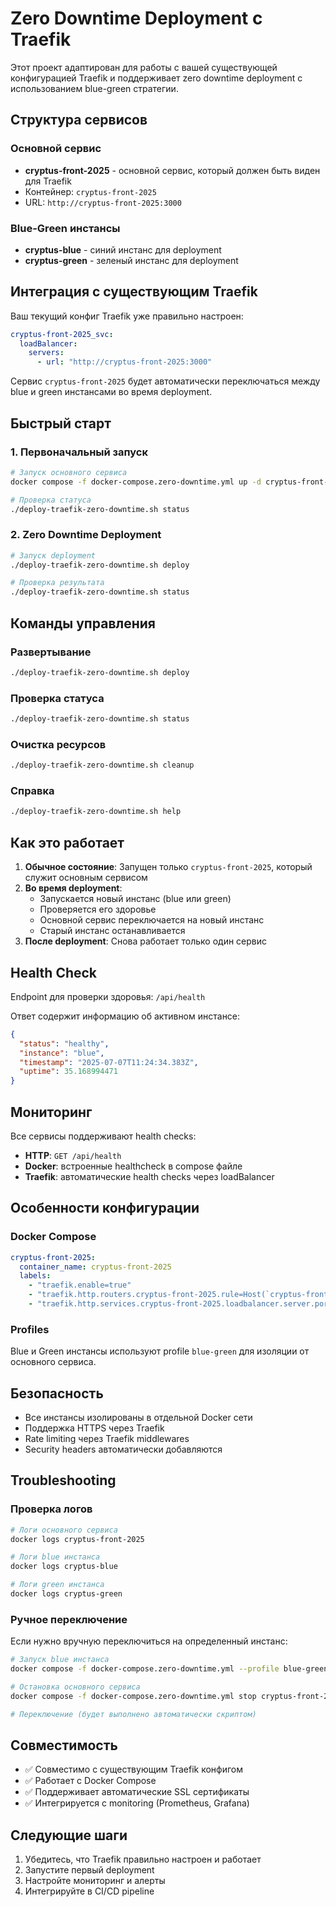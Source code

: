 # Zero Downtime Deployment с Traefik

Этот проект адаптирован для работы с вашей существующей конфигурацией Traefik и поддерживает zero downtime deployment с использованием blue-green стратегии.

## Структура сервисов

### Основной сервис
- **cryptus-front-2025** - основной сервис, который должен быть виден для Traefik
- Контейнер: `cryptus-front-2025`
- URL: `http://cryptus-front-2025:3000`

### Blue-Green инстансы
- **cryptus-blue** - синий инстанс для deployment
- **cryptus-green** - зеленый инстанс для deployment

## Интеграция с существующим Traefik

Ваш текущий конфиг Traefik уже правильно настроен:

```yaml
cryptus-front-2025_svc:
  loadBalancer:
    servers:
      - url: "http://cryptus-front-2025:3000"
```

Сервис `cryptus-front-2025` будет автоматически переключаться между blue и green инстансами во время deployment.

## Быстрый старт

### 1. Первоначальный запуск
```bash
# Запуск основного сервиса
docker compose -f docker-compose.zero-downtime.yml up -d cryptus-front-2025

# Проверка статуса
./deploy-traefik-zero-downtime.sh status
```

### 2. Zero Downtime Deployment
```bash
# Запуск deployment
./deploy-traefik-zero-downtime.sh deploy

# Проверка результата
./deploy-traefik-zero-downtime.sh status
```

## Команды управления

### Развертывание
```bash
./deploy-traefik-zero-downtime.sh deploy
```

### Проверка статуса
```bash
./deploy-traefik-zero-downtime.sh status
```

### Очистка ресурсов
```bash
./deploy-traefik-zero-downtime.sh cleanup
```

### Справка
```bash
./deploy-traefik-zero-downtime.sh help
```

## Как это работает

1. **Обычное состояние**: Запущен только `cryptus-front-2025`, который служит основным сервисом
2. **Во время deployment**:
   - Запускается новый инстанс (blue или green)
   - Проверяется его здоровье
   - Основной сервис переключается на новый инстанс
   - Старый инстанс останавливается
3. **После deployment**: Снова работает только один сервис

## Health Check

Endpoint для проверки здоровья: `/api/health`

Ответ содержит информацию об активном инстансе:
```json
{
  "status": "healthy",
  "instance": "blue",
  "timestamp": "2025-07-07T11:24:34.383Z",
  "uptime": 35.168994471
}
```

## Мониторинг

Все сервисы поддерживают health checks:
- **HTTP**: `GET /api/health`
- **Docker**: встроенные healthcheck в compose файле
- **Traefik**: автоматические health checks через loadBalancer

## Особенности конфигурации

### Docker Compose
```yaml
cryptus-front-2025:
  container_name: cryptus-front-2025
  labels:
    - "traefik.enable=true"
    - "traefik.http.routers.cryptus-front-2025.rule=Host(`cryptus-front-2025.partners-bot.ru`)"
    - "traefik.http.services.cryptus-front-2025.loadbalancer.server.port=3000"
```

### Profiles
Blue и Green инстансы используют profile `blue-green` для изоляции от основного сервиса.

## Безопасность

- Все инстансы изолированы в отдельной Docker сети
- Поддержка HTTPS через Traefik
- Rate limiting через Traefik middlewares
- Security headers автоматически добавляются

## Troubleshooting

### Проверка логов
```bash
# Логи основного сервиса
docker logs cryptus-front-2025

# Логи blue инстанса
docker logs cryptus-blue

# Логи green инстанса
docker logs cryptus-green
```

### Ручное переключение
Если нужно вручную переключиться на определенный инстанс:

```bash
# Запуск blue инстанса
docker compose -f docker-compose.zero-downtime.yml --profile blue-green up -d cryptus-blue

# Остановка основного сервиса
docker compose -f docker-compose.zero-downtime.yml stop cryptus-front-2025

# Переключение (будет выполнено автоматически скриптом)
```

## Совместимость

- ✅ Совместимо с существующим Traefik конфигом
- ✅ Работает с Docker Compose
- ✅ Поддерживает автоматические SSL сертификаты
- ✅ Интегрируется с monitoring (Prometheus, Grafana)

## Следующие шаги

1. Убедитесь, что Traefik правильно настроен и работает
2. Запустите первый deployment
3. Настройте мониторинг и алерты
4. Интегрируйте в CI/CD pipeline 